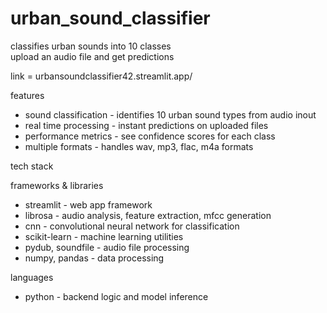 # urban_sound_classifier 
classifies urban sounds into 10 classes  
upload an audio file and get predictions 

link = urbansoundclassifier42.streamlit.app/  

features 
- sound classification - identifies 10 urban sound types from audio inout
- real time processing - instant predictions on uploaded files
- performance metrics - see confidence scores for each class 
- multiple formats - handles wav, mp3, flac, m4a formats

tech stack 

frameworks & libraries 
- streamlit - web app framework
- librosa - audio analysis, feature extraction, mfcc generation 
- cnn - convolutional neural network for classification
- scikit-learn - machine learning utilities
- pydub, soundfile - audio file processing
- numpy, pandas - data processing 

languages 
- python - backend logic and model inference 
